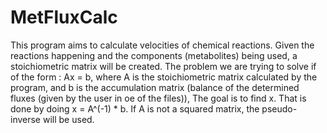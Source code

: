# MetFluxCalc
This program aims to calculate velocities of chemical reactions. Given the reactions happening and the components (metabolites) being used, a stoichiometric matrix will be created. The problem we are trying to solve if of the form : Ax = b, where A is the stoichiometric matrix calculated by the program, and b is the accumulation matrix (balance of the determined fluxes (given by the user in oe of the files)), The goal is to find x. That is done by doing x = A^(-1) * b. If A is not a squared matrix, the pseudo-inverse will be used.

